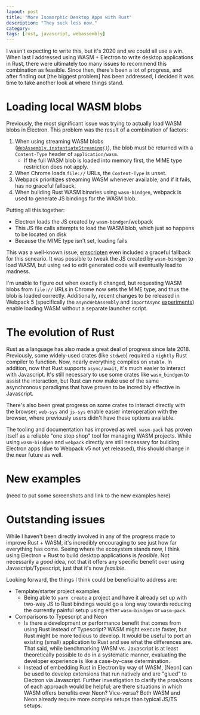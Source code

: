 ```yaml
---
layout: post
title: "More Isomorphic Desktop Apps with Rust"
description: "They suck less now."
category:
tags: [rust, javascript, webassembly]
---
```


I wasn't expecting to write this, but it's 2020 and we could all use a win. When last I addressed
using WASM + Electron to write desktop applications in Rust, there were ultimately too many issues
to recommend this combination as feasible. Since then, there's been a lot of progress, and after
finding out [the biggest problem] has been addressed, I decided it was time to take another look at
where things stand.

# Loading local WASM blobs

Previously, the most significant issue was trying to actually load WASM blobs in Electron. This
problem was the result of a combination of factors:

1. When using streaming WASM blobs
   ([`WebAssembly.instantiateStreaming()`](https://developer.mozilla.org/en-US/docs/Web/JavaScript/Reference/Global_Objects/WebAssembly/instantiateStreaming)),
   the blob must be returned with a `Content-Type` header of `application/wasm`.
   - If the full WASM blob is loaded into memory first, the MIME type restriction does not apply.
2. When Chrome loads `file://` URLs, the `Content-Type` is unset.
3. Webpack prioritizes streaming WASM whenever available, and if it fails, has no graceful fallback.
4. When building Rust WASM binaries using `wasm-bindgen`, webpack is used to generate JS bindings
   for the WASM blob.

Putting all this together:

- Electron loads the JS created by `wasm-bindgen`/webpack
- This JS file calls attempts to load the WASM blob, which just so happens to be located on disk
- Because the MIME type isn't set, loading fails

This was a well-known issue;
[emscripten](https://github.com/emscripten-core/emscripten/blob/8914c5cd5e4ac35a806430e8c77c88cd8c65b234/src/preamble.js#L2295)
even included a graceful fallback for this scneario. It was possible to tweak the JS created by
`wasm-bindgen` to load WASM, but using `sed` to edit generated code will eventually lead to madness.

I'm unable to figure out when exactly it changed, but requesting WASM blobs from `file://` URLs in
Chrome now sets the MIME type, and thus the blob is loaded correctly. Additionally, recent changes
to be released in Webpack 5 (specifically the `asyncWebAssembly` and `importAsync`
[experiments](https://webpack.js.org/configuration/experiments/)) enable loading WASM without a
separate launcher script.

# The evolution of Rust

Rust as a language has also made a great deal of progress since late 2018. Previously, some
widely-used crates (like `stdweb`) required a `nightly` Rust compiler to function. Now, nearly
everything compiles on `stable`. In addition, now that Rust supports `async/await`, it's much easier
to interact with Javascript. It's still necessary to use some crates like `wasm_bindgen` to assist
the interaction, but Rust can now make use of the same asynchronous paradigms that have proven to be
incredibly effective in Javascript.

There's also been great progress on some crates to interact directly with the browser; `web-sys` and
`js-sys` enable easier interoperation with the browser, where previously users didn't have these
options available.

The tooling and documentation has improved as well. `wasm-pack` has proven itself as a reliable "one
stop shop" tool for managing WASM projects. While using `wasm-bindgen` and `webpack` directly are
still necessary for building Electron apps (due to Webpack v5 not yet released), this should change
in the near future as well.

# New examples

(need to put some screenshots and link to the new examples here)

# Outstanding issues

While I haven't been directly involved in any of the progress made to improve Rust + WASM, it's
incredibly encouraging to see just how far everything has come. Seeing where the ecosystem stands
now, I think using Electron + Rust to build desktop applications is _feasible_. Not necessarily a
_good_ idea, not that it offers any specific benefit over using Javascript/Typescript, just that
it's now _feasible_.

Looking forward, the things I think could be beneficial to address are:

- Template/starter project examples
  - Being able to `yarn create` a project and have it already set up with two-way JS to Rust
    bindings would go a long way towards reducing the currently painful setup using either
    `wasm-bindgen` or `wasm-pack`.
- Comparisons to Typescript and Neon
  - Is there a development or performance benefit that comes from using Rust instead of Typescript?
    WASM might execute faster, but Rust might be more tedious to develop. It would be useful to port
    an existing (small) application to Rust and see what the differences are. That said, while
    benchmarking WASM vs. Javascript is at least theoretically possible to do in a systematic
    manner, evaluating the developer experience is like a case-by-case determination.
  - Instead of embedding Rust in Electron by way of WASM, [Neon] can be used to develop extensions
    that run natively and are "glued" to Electron via Javascript. Further investigation to clarify
    the pros/cons of each approach would be helpful; are there situations in which WASM offers
    benefits over Neon? Vice-versa? Both WASM and Neon already require more complex setups than
    typical JS/TS setups.
